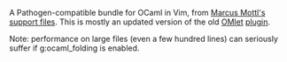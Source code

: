 A Pathogen-compatible bundle for OCaml in Vim, from [Marcus Mottl's support files](http://www.ocaml.info/home/ocaml_sources.html). This is mostly an updated version of the old [OMlet](http://www.lix.polytechnique.fr/~dbaelde/productions/omlet.html) [plugin](http://www.vim.org/scripts/script.php?script_id=1196).

Note: performance on large files (even a few hundred lines) can seriously suffer if g:ocaml_folding is enabled.
